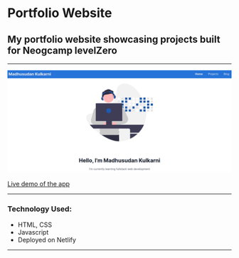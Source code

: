# Portfolio Website

## My portfolio website showcasing projects built for Neogcamp levelZero

<hr/>

![Screenshot](https://github.com/madhvsvdan/portfolio/blob/main/03.png?raw=true)

[Live demo of the app](https://madhusudan.netlify.app/index.html)

<hr/>

### Technology Used:
- HTML, CSS
- Javascript
- Deployed on Netlify

<hr/>
